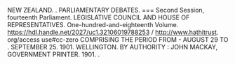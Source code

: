 NEW ZEALAND. . PARLIAMENTARY DEBATES.
=== Second Session, fourteenth Parliament. LEGISLATIVE COUNCIL AND HOUSE OF REPRESENTATIVES. One-hundred-and-eighteenth Volume. https://hdl.handle.net/2027/uc1.32106019788253 / http://www.hathitrust. org/access use#cc-zero COMPRISING THE PERIOD FROM - AUGUST 29 TO . SEPTEMBER 25. 1901. WELLINGTON. BY AUTHORITY : JOHN MACKAY, GOVERNMENT PRINTER. 1901\. . 